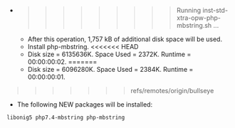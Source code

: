 * >>>>>>>>> Running inst-std-xtra-opw-php-mbstring.sh ...
  * After this operation, 1,757 kB of additional disk space will be used.
  * Install php-mbstring.
<<<<<<< HEAD
  * Disk size = 6135636K. Space Used = 2372K. Runtime = 00:00:00:02.
=======
  * Disk size = 6096280K. Space Used = 2384K. Runtime = 00:00:00:01.
>>>>>>> refs/remotes/origin/bullseye
  * The following NEW packages will be installed:
  ```bash
libonig5 php7.4-mbstring php-mbstring
  ```
